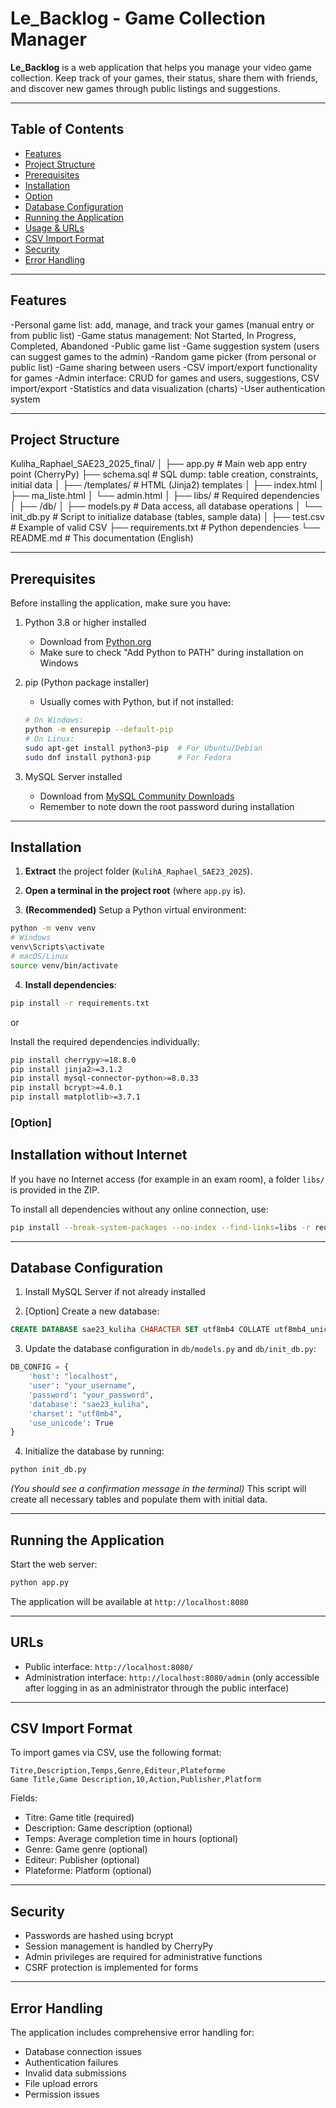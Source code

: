 # Le_Backlog - Game Collection Manager

**Le_Backlog** is a web application  that helps you manage your video game collection. Keep track of your games, their status, share them with friends, and discover new games through public listings and suggestions.

-----------------------------------------------------------------------------------------------------------------------------------------------


## Table of Contents

- [Features](#features)
- [Project Structure](#project-structure)
- [Prerequisites](#prerequisites)
- [Installation](#installation)
- [Option](#installation-without-internet)
- [Database Configuration](#database-configuration)
- [Running the Application](#running-the-application)
- [Usage & URLs](#Urls)
- [CSV Import Format](#csv-import-format)
- [Security](#security)
- [Error Handling](#error-handling)

-----------------------------------------------------------------------------------------------------------------------------------------------

## Features

-Personal game list: add, manage, and track your games (manual entry or from public list)
-Game status management: Not Started, In Progress, Completed, Abandoned
-Public game list
-Game suggestion system (users can suggest games to the admin)
-Random game picker (from personal or public list)
-Game sharing between users
-CSV import/export functionality for games
-Admin interface: CRUD for games and users, suggestions, CSV import/export
-Statistics and data visualization (charts)
-User authentication system

-----------------------------------------------------------------------------------------------------------------------------------------------

## Project Structure
Kuliha_Raphael_SAE23_2025_final/
│
├── app.py               # Main web app entry point (CherryPy)
├── schema.sql           # SQL dump: table creation, constraints, initial data
│
├── /templates/          # HTML (Jinja2) templates
│   ├── index.html
│   ├── ma_liste.html
│   └── admin.html
│
├── libs/                # Required dependencies 
│
├── /db/
│   ├── models.py        # Data access, all database operations
│   └── init_db.py       # Script to initialize database (tables, sample data)
│
├── test.csv             # Example of valid CSV
├── requirements.txt     # Python dependencies
└── README.md            # This documentation (English)

-----------------------------------------------------------------------------------------------------------------------------------------------

## Prerequisites

Before installing the application, make sure you have:

1. Python 3.8 or higher installed
   - Download from [Python.org](https://www.python.org/downloads/)
   - Make sure to check "Add Python to PATH" during installation on Windows

2. pip (Python package installer)
   - Usually comes with Python, but if not installed:
   ```bash
   # On Windows:
   python -m ensurepip --default-pip
   # On Linux:
   sudo apt-get install python3-pip  # For Ubuntu/Debian
   sudo dnf install python3-pip      # For Fedora
   ```

3. MySQL Server installed
   - Download from [MySQL Community Downloads](https://dev.mysql.com/downloads/mysql/)
   - Remember to note down the root password during installation

-----------------------------------------------------------------------------------------------------------------------------------------------

## Installation

1. **Extract** the project folder (`KulihA_Raphael_SAE23_2025`).

2. **Open a terminal in the project root** (where `app.py` is).

3. **(Recommended)** Setup a Python virtual environment:
```bash
python -m venv venv
# Windows
venv\Scripts\activate
# macOS/Linux
source venv/bin/activate
```

4. **Install dependencies**:
```bash
pip install -r requirements.txt
```
or 

Install the required dependencies individually:
```bash
pip install cherrypy>=18.8.0
pip install jinja2>=3.1.2
pip install mysql-connector-python>=8.0.33
pip install bcrypt>=4.0.1
pip install matplotlib>=3.7.1
```

### [Option]
## Installation without Internet

If you have no Internet access (for example in an exam room), a folder `libs/` is provided in the ZIP.

To install all dependencies without any online connection, use:
```bash
pip install --break-system-packages --no-index --find-links=libs -r requirements.txt
```

-----------------------------------------------------------------------------------------------------------------------------------------------

## Database Configuration

1. Install MySQL Server if not already installed

2. [Option] Create a new database:
```sql
CREATE DATABASE sae23_kuliha CHARACTER SET utf8mb4 COLLATE utf8mb4_unicode_ci;
```

3. Update the database configuration in `db/models.py` and `db/init_db.py`:
```python
DB_CONFIG = {
    'host': "localhost",
    'user': "your_username",
    'password': "your_password",
    'database': "sae23_kuliha",
    'charset': "utf8mb4",
    'use_unicode': True
}
```

4. Initialize the database by running:
```bash
python init_db.py
```
_(You should see a confirmation message in the terminal)_
This script will create all necessary tables and populate them with initial data.

-----------------------------------------------------------------------------------------------------------------------------------------------

## Running the Application

Start the web server:
```bash
python app.py
```

The application will be available at `http://localhost:8080`

-----------------------------------------------------------------------------------------------------------------------------------------------

## URLs

- Public interface: `http://localhost:8080/`
- Administration interface: `http://localhost:8080/admin` (only accessible after logging in as an administrator through the public interface)

-----------------------------------------------------------------------------------------------------------------------------------------------

## CSV Import Format

To import games via CSV, use the following format:
```csv
Titre,Description,Temps,Genre,Editeur,Plateforme
Game Title,Game Description,10,Action,Publisher,Platform
```

Fields:
- Titre: Game title (required)
- Description: Game description (optional)
- Temps: Average completion time in hours (optional)
- Genre: Game genre (optional)
- Editeur: Publisher (optional)
- Plateforme: Platform (optional)

-----------------------------------------------------------------------------------------------------------------------------------------------

## Security

- Passwords are hashed using bcrypt
- Session management is handled by CherryPy
- Admin privileges are required for administrative functions
- CSRF protection is implemented for forms

-----------------------------------------------------------------------------------------------------------------------------------------------

## Error Handling

The application includes comprehensive error handling for:
- Database connection issues
- Authentication failures
- Invalid data submissions
- File upload errors
- Permission issues
